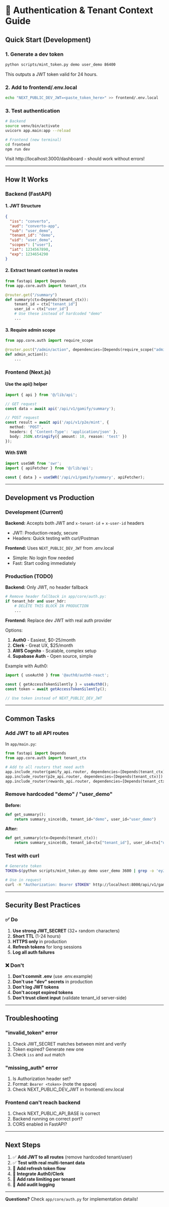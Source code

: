 # 🔐 Authentication & Tenant Context Guide

## Quick Start (Development)

### 1. Generate a dev token

```bash
python scripts/mint_token.py demo user_demo 86400
```

This outputs a JWT token valid for 24 hours.

### 2. Add to frontend/.env.local

```bash
echo "NEXT_PUBLIC_DEV_JWT=<paste_token_here>" >> frontend/.env.local
```

### 3. Test authentication

```bash
# Backend
source venv/bin/activate
uvicorn app.main:app --reload

# Frontend (new terminal)
cd frontend
npm run dev
```

Visit http://localhost:3000/dashboard - should work without errors!

---

## How It Works

### Backend (FastAPI)

#### 1. JWT Structure

```json
{
  "iss": "converto",
  "aud": "converto-app",
  "sub": "user_demo",
  "tenant_id": "demo",
  "uid": "user_demo",
  "scopes": ["user"],
  "iat": 1234567890,
  "exp": 1234654290
}
```

#### 2. Extract tenant context in routes

```python
from fastapi import Depends
from app.core.auth import tenant_ctx

@router.get("/summary")
def summary(ctx=Depends(tenant_ctx)):
    tenant_id = ctx["tenant_id"]
    user_id = ctx["user_id"]
    # Use these instead of hardcoded "demo"
    ...
```

#### 3. Require admin scope

```python
from app.core.auth import require_scope

@router.post("/admin/action", dependencies=[Depends(require_scope("admin"))])
def admin_action():
    ...
```

### Frontend (Next.js)

#### Use the api() helper

```typescript
import { api } from '@/lib/api';

// GET request
const data = await api('/api/v1/gamify/summary');

// POST request
const result = await api('/api/v1/p2e/mint', {
  method: 'POST',
  headers: { 'Content-Type': 'application/json' },
  body: JSON.stringify({ amount: 10, reason: 'test' })
});
```

#### With SWR

```typescript
import useSWR from 'swr';
import { apiFetcher } from '@/lib/api';

const { data } = useSWR('/api/v1/gamify/summary', apiFetcher);
```

---

## Development vs Production

### Development (Current)

**Backend:** Accepts both JWT and `x-tenant-id` + `x-user-id` headers
- JWT: Production-ready, secure
- Headers: Quick testing with curl/Postman

**Frontend:** Uses `NEXT_PUBLIC_DEV_JWT` from .env.local
- Simple: No login flow needed
- Fast: Start coding immediately

### Production (TODO)

**Backend:** Only JWT, no header fallback

```python
# Remove header fallback in app/core/auth.py:
if tenant_hdr and user_hdr:
    # DELETE THIS BLOCK IN PRODUCTION
    ...
```

**Frontend:** Replace dev JWT with real auth provider

Options:
1. **Auth0** - Easiest, $0-25/month
2. **Clerk** - Great UX, $25/month
3. **AWS Cognito** - Scalable, complex setup
4. **Supabase Auth** - Open source, simple

Example with Auth0:
```typescript
import { useAuth0 } from '@auth0/auth0-react';

const { getAccessTokenSilently } = useAuth0();
const token = await getAccessTokenSilently();

// Use token instead of NEXT_PUBLIC_DEV_JWT
```

---

## Common Tasks

### Add JWT to all API routes

In `app/main.py`:

```python
from fastapi import Depends
from app.core.auth import tenant_ctx

# Add to all routers that need auth
app.include_router(gamify_api.router, dependencies=[Depends(tenant_ctx)])
app.include_router(p2e_api.router, dependencies=[Depends(tenant_ctx)])
app.include_router(rewards_api.router, dependencies=[Depends(tenant_ctx)])
```

### Remove hardcoded "demo" / "user_demo"

**Before:**
```python
def get_summary():
    return summary_since(db, tenant_id="demo", user_id="user_demo")
```

**After:**
```python
def get_summary(ctx=Depends(tenant_ctx)):
    return summary_since(db, tenant_id=ctx["tenant_id"], user_id=ctx["user_id"])
```

### Test with curl

```bash
# Generate token
TOKEN=$(python scripts/mint_token.py demo user_demo 3600 | grep -o 'eyJ[^[:space:]]*')

# Use in request
curl -H "Authorization: Bearer $TOKEN" http://localhost:8000/api/v1/gamify/summary
```

---

## Security Best Practices

### ✅ Do

1. **Use strong JWT_SECRET** (32+ random characters)
2. **Short TTL** (1-24 hours)
3. **HTTPS only** in production
4. **Refresh tokens** for long sessions
5. **Log all auth failures**

### ❌ Don't

1. **Don't commit .env** (use .env.example)
2. **Don't use "dev" secrets** in production
3. **Don't log JWT tokens**
4. **Don't accept expired tokens**
5. **Don't trust client input** (validate tenant_id server-side)

---

## Troubleshooting

### "invalid_token" error

1. Check JWT_SECRET matches between mint and verify
2. Token expired? Generate new one
3. Check `iss` and `aud` match

### "missing_auth" error

1. Is Authorization header set?
2. Format: `Bearer <token>` (note the space)
3. Check NEXT_PUBLIC_DEV_JWT in frontend/.env.local

### Frontend can't reach backend

1. Check NEXT_PUBLIC_API_BASE is correct
2. Backend running on correct port?
3. CORS enabled in FastAPI?

---

## Next Steps

1. ✅ **Add JWT to all routes** (remove hardcoded tenant/user)
2. ✅ **Test with real multi-tenant data**
3. 🔄 **Add refresh token flow**
4. 🔄 **Integrate Auth0/Clerk**
5. 🔄 **Add rate limiting per tenant**
6. 🔄 **Add audit logging**

---

**Questions?** Check `app/core/auth.py` for implementation details!
